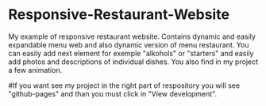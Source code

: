 # Responsive-Restaurant-Website
My example of responsive restaurant website.
Contains dynamic and easily expandable menu web and also dynamic version of menu restaurant. You can easily add next element for exemple "alkohols" or "starters" and easily add photos and descriptions of individual dishes. You also find in my project a few animation.

#If you want see my project in the right part of respository you will see "github-pages" and than you must click in "View development".
